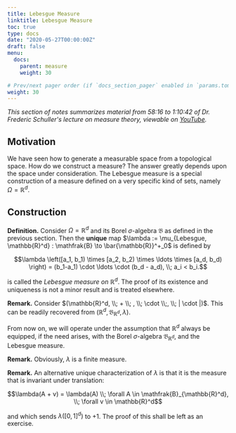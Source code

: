 ```yaml
---
title: Lebesgue Measure
linktitle: Lebesgue Measure
toc: true
type: docs
date: "2020-05-27T00:00:00Z"
draft: false
menu:
  docs:
    parent: measure
    weight: 30

# Prev/next pager order (if `docs_section_pager` enabled in `params.toml`)
weight: 30
---
```

*This section of notes summarizes material from 58:16 to 1:10:42 of Dr. Frederic Schuller's lecture on measure theory, viewable on [YouTube](https://youtu.be/6ad9V8gvyBQ?t=3496).*

## Motivation
We have seen how to generate a measurable space from a topological space.  How do we construct a measure?  The answer greatly depends upon the space under consideration.  The Lebesgue measure is a special construction of a measure defined on a very specific kind of sets, namely $\Omega = \mathbb{R}^d$. 

## Construction
**Definition.** Consider $\Omega = \mathbb{R}^d$ and its Borel $\sigma$-algebra $\mathfrak{B}$ as defined in the previous section.
Then the **unique** map $\lambda := \mu_{Lebesgue, \mathbb{R}^d} : \mathfrak{B} \to \bar{\mathbb{R}}^+_0$ is defined by 

$$\lambda \left([a_1, b_1) \times [a_2, b_2) \times \ldots \times [a_d, b_d) \right) = (b_1-a_1) \cdot \ldots \cdot (b_d - a_d), \\; a_i < b_i.$$ 

is called the *Lebesgue measure on $\mathbb{R}^d$*.  The proof of its existence and uniqueness is not a minor result and is treated elsewhere.

**Remark.** Consider $(\mathbb{R}^d, \\; + \\; , \\; \cdot \\;, \\; | \cdot |)$.  This can be readily recovered from $(\mathbb{R}^d, \mathfrak{B}_{\mathbb{R}^d}, \lambda)$.  

From now on, we will operate under the assumption that $\mathbb{R}^d$ always be equipped, if the need arises, with the Borel $\sigma$-algebra $\mathfrak{B}_{\mathbb{R}^d}$, and the Lebesgue measure.

**Remark.** Obviously, $\lambda$ is a finite measure.

**Remark.** An alternative unique characterization of $\lambda$ is that it is the measure that is invariant under translation: 

$$\lambda(A + v) = \lambda(A) \\; \forall A \in \mathfrak{B}_{\mathbb{R}^d}, \\; \forall v \in \mathbb{R}^d$$

and which sends $\lambda \left( [0,1]^d \right)$ to $+1$.  The proof of this shall be left as an exercise.
